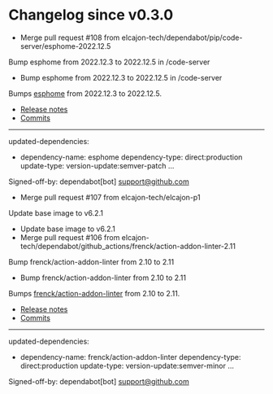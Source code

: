 # Changelog since v0.3.0
- Merge pull request #108 from elcajon-tech/dependabot/pip/code-server/esphome-2022.12.5

Bump esphome from 2022.12.3 to 2022.12.5 in /code-server 
- Bump esphome from 2022.12.3 to 2022.12.5 in /code-server

Bumps [esphome](https://github.com/esphome/esphome) from 2022.12.3 to 2022.12.5.
- [Release notes](https://github.com/esphome/esphome/releases)
- [Commits](https://github.com/esphome/esphome/compare/2022.12.3...2022.12.5)

---
updated-dependencies:
- dependency-name: esphome
  dependency-type: direct:production
  update-type: version-update:semver-patch
...

Signed-off-by: dependabot[bot] <support@github.com> 
- Merge pull request #107 from elcajon-tech/elcajon-p1

Update base image to v6.2.1 
- Update base image to v6.2.1 
- Merge pull request #106 from elcajon-tech/dependabot/github_actions/frenck/action-addon-linter-2.11

Bump frenck/action-addon-linter from 2.10 to 2.11 
- Bump frenck/action-addon-linter from 2.10 to 2.11

Bumps [frenck/action-addon-linter](https://github.com/frenck/action-addon-linter) from 2.10 to 2.11.
- [Release notes](https://github.com/frenck/action-addon-linter/releases)
- [Commits](https://github.com/frenck/action-addon-linter/compare/v2.10...v2.11)

---
updated-dependencies:
- dependency-name: frenck/action-addon-linter
  dependency-type: direct:production
  update-type: version-update:semver-minor
...

Signed-off-by: dependabot[bot] <support@github.com> 
